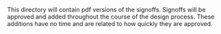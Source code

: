 This directory will contain pdf versions of the signoffs. Signoffs will be approved and added throughout the course of the design process.  These additions have no time and are related to how quickly they are approved.
